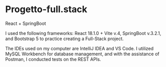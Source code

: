 # Progetto-full.stack
React + SpringBoot

I used the following frameworks: React 18.1.0 + Vite v.4, SpringBoot v.3.2.1, and Bootstrap 5 to practice creating a Full-Stack project.

The IDEs used on my computer are IntelliJ IDEA and VS Code. I utilized MySQL Workbench for database management, and with the assistance of Postman, I conducted tests on the REST APIs.
